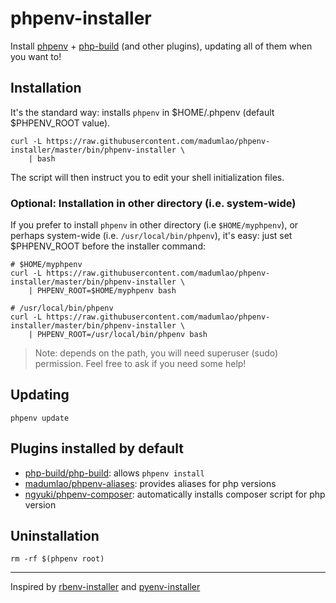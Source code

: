 # phpenv-installer

Install [phpenv](https://github.com/phpenv/phpenv) +
[php-build](https://github.com/php-build/php-build) (and
other plugins), updating all of them when you want to!

## Installation

It's the standard way: installs `phpenv` in $HOME/.phpenv (default
$PHPENV_ROOT value).

```shell
curl -L https://raw.githubusercontent.com/madumlao/phpenv-installer/master/bin/phpenv-installer \
    | bash
```

The script will then instruct you to edit your shell initialization files.

### Optional: Installation in other directory (i.e. system-wide)

If you prefer to install `phpenv` in other directory (i.e
`$HOME/myphpenv`), or perhaps system-wide (i.e. `/usr/local/bin/phpenv`),
it's easy: just set $PHPENV_ROOT before the installer command:

```shell
# $HOME/myphpenv
curl -L https://raw.githubusercontent.com/madumlao/phpenv-installer/master/bin/phpenv-installer \
    | PHPENV_ROOT=$HOME/myphpenv bash
```

```shell
# /usr/local/bin/phpenv
curl -L https://raw.githubusercontent.com/madumlao/phpenv-installer/master/bin/phpenv-installer \
    | PHPENV_ROOT=/usr/local/bin/phpenv bash
```

> Note: depends on the path, you will need superuser (sudo)
permission. Feel free to ask if you need some help!

## Updating

```shell
phpenv update
```

## Plugins installed by default

- [php-build/php-build](https://github.com/php-build/php-build): allows `phpenv install`
- [madumlao/phpenv-aliases](https://github.com/madumlao/phpenv-aliases): provides aliases for php versions
- [ngyuki/phpenv-composer](https://github.com/ngyuki/phpenv-composer): automatically installs composer script for php version

## Uninstallation

```shell
rm -rf $(phpenv root)
```

<hr>

Inspired by [rbenv-installer](https://github.com/fesplugas/rbenv-installer) and [pyenv-installer](https://github.com/yyuu/pyenv-installer)
